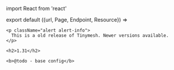 import React from 'react'

export default ({url, Page, Endpoint, Resource}) =>
  <Resource resource="config/1.31" url={url} name="1.31">

    <p className="alert alert-info">
      This is a old release of Tinymesh. Newer versions available.
    </p>

    <h2>1.31</h2>

    <b>@todo - base config</b>
  </Resource>
